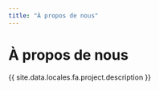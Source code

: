 ```yaml
---
title: "À propos de nous"
---
```


# À propos de nous

{{ site.data.locales.fa.project.description }}
